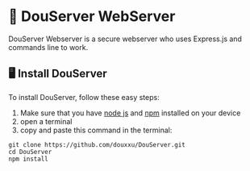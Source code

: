 # 🧰 DouServer WebServer

DouServer Webserver is a secure webserver who uses Express.js and commands line to work.

## 🖥 Install DouServer
To install DouServer, follow these easy steps:
1. Make sure that you have [node js](https://nodejs.org/en) and [npm](https://www.npmjs.com/package/npm) installed on your device
2. open a terminal
3. copy and paste this command in the terminal:
```
git clone https://github.com/douxxu/DouServer.git
cd DouServer
npm install
```
